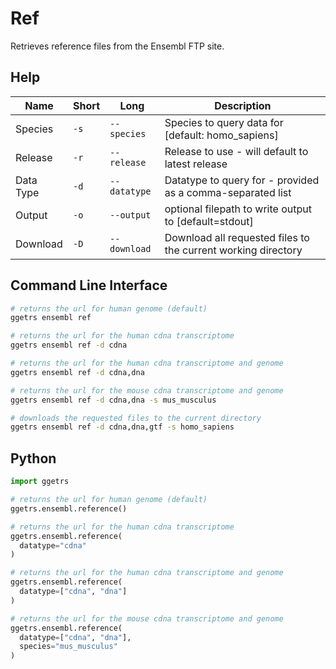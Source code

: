 # Ref

Retrieves reference files from the Ensembl FTP site.

## Help

| Name | Short | Long | Description |
|------|-------|------|-------------|
| Species | `-s` | `--species` | Species to query data for [default: homo_sapiens] |
| Release | `-r` | `--release` | Release to use - will default to latest release |
| Data Type | `-d` | `--datatype` | Datatype to query for - provided as a comma-separated list |
| Output | `-o` | `--output` | optional filepath to write output to [default=stdout] |
| Download | `-D` | `--download` | Download all requested files to the current working directory |

## Command Line Interface

```bash
# returns the url for human genome (default)
ggetrs ensembl ref

# returns the url for the human cdna transcriptome
ggetrs ensembl ref -d cdna

# returns the url for the human cdna transcriptome and genome
ggetrs ensembl ref -d cdna,dna

# returns the url for the mouse cdna transcriptome and genome
ggetrs ensembl ref -d cdna,dna -s mus_musculus

# downloads the requested files to the current directory
ggetrs ensembl ref -d cdna,dna,gtf -s homo_sapiens
```

## Python

```python
import ggetrs

# returns the url for human genome (default)
ggetrs.ensembl.reference()

# returns the url for the human cdna transcriptome
ggetrs.ensembl.reference(
  datatype="cdna"
)

# returns the url for the human cdna transcriptome and genome
ggetrs.ensembl.reference(
  datatype=["cdna", "dna"]
)

# returns the url for the mouse cdna transcriptome and genome
ggetrs.ensembl.reference(
  datatype=["cdna", "dna"], 
  species="mus_musculus"
)
```

